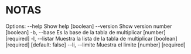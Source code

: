 # NOTAS

Options:
      --help          Show help                                        [boolean]
      --version       Show version number                              [boolean]
  -b, --base          Es la base de la tabla de multiplicar  [number] [required]
  -l, --listar        Muestra la lista de la tabla de multiplicar
                                           [boolean] [required] [default: false]
      --li, --limite  Muestra el limite                      [number] [required]
